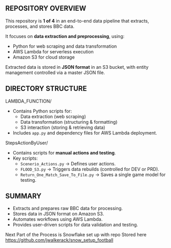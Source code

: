 REPOSITORY OVERVIEW
-------------------
This repository is **1 of 4** in an end-to-end data pipeline that extracts, processes, and stores BBC data.

It focuses on **data extraction and preprocessing**, using:
- Python for web scraping and data transformation
- AWS Lambda for serverless execution
- Amazon S3 for cloud storage

Extracted data is stored in **JSON format** in an S3 bucket, with entity management controlled via a master JSON file.

DIRECTORY STRUCTURE
-------------------
LAMBDA_FUNCTION/
- Contains Python scripts for:
  - Data extraction (web scraping)
  - Data transformation (structuring & formatting)
  - S3 interaction (storing & retrieving data)
- Includes `app.py` and dependency files for AWS Lambda deployment.

StepsActionByUser/
- Contains scripts for **manual actions and testing**.
- Key scripts:
  - `Scenerio_Actions.py` → Defines user actions.
  - `FLOOD_S3.py` → Triggers data rebuilds (controlled for DEV or PRD).
  - `Return_One_Match_Save_To_File.py` → Saves a single game model for testing.

SUMMARY
-------
- Extracts and prepares raw BBC data for processing.
- Stores data in JSON format on Amazon S3.
- Automates workflows using AWS Lambda.
- Provides user-driven scripts for data validation and testing.

Next Part of the Process is Snowflake set up with repo
Stored here https://github.com/jwalkerack/snow_setup_football